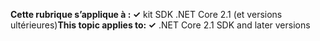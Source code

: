 <span data-ttu-id="018da-101">**Cette rubrique s’applique à : ✓** kit SDK .NET Core 2.1 (et versions ultérieures)</span><span class="sxs-lookup"><span data-stu-id="018da-101">**This topic applies to: ✓** .NET Core 2.1 SDK and later versions</span></span>